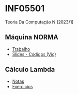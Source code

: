 # INF05501
Teoria Da Computação N (2023/1)

## Máquina NORMA
- [Trabalho](./norma/trabalho/)
- [Slides - Códigos (Vic)](./norma/Maquina%20Norma%20-%20codigos.odp)

## Cálculo Lambda
- [Notas](./lambda/notas.md)
- [Exercícios](./lambda/exercicios.md)